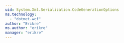 ```yaml
---
uid: System.Xml.Serialization.CodeGenerationOptions
ms.technology: 
  - "dotnet-wcf"
author: "Erikre"
ms.author: "erikre"
manager: "erikre"
---
```

